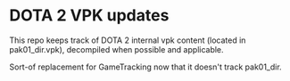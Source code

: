# DOTA 2 VPK updates

This repo keeps track of DOTA 2 internal vpk content (located in pak01_dir.vpk), decompiled when possible and applicable.  

Sort-of replacement for GameTracking now that it doesn't track pak01_dir.
